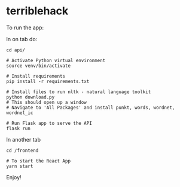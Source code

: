 # terriblehack

To run the app:

In on tab do:
```
cd api/

# Activate Python virtual environment
source venv/bin/activate

# Install requirements
pip install -r requirements.txt

# Install files to run nltk - natural language toolkit
python download.py
# This should open up a window
# Navigate to 'All Packages' and install punkt, words, wordnet, wordnet_ic 

# Run Flask app to serve the API
flask run
```

In another tab
```
cd /frontend

# To start the React App
yarn start
```

Enjoy!
